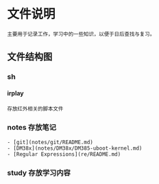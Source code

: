 文件说明
=====================
    主要用于记录工作，学习中的一些知识，以便于日后查找与复习。

文件结构图
----------------------

### sh 


#### irplay 
    存放红外相关的脚本文件

    

### notes 存放笔记
    - [git](notes/git/README.md)
    - [DM38x](notes/DM38x/DM385-uboot-kernel.md)
    - [Regular Expressions](re/README.md)



### study 存放学习内容     